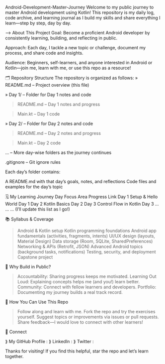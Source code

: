 Android-Development-Master-Journey
Welcome to my public journey to master Android development using Kotlin!
This repository is my daily log, code archive, and learning journal as I build my skills and share everything I learn—step by step, day by day.

—> About This Project
Goal: Become a proficient Android developer by consistently learning, building, and reflecting in public.

Approach: Each day, I tackle a new topic or challenge, document my process, and share code and insights.

Audience: Beginners, self-learners, and anyone interested in Android or Kotlin—join me, learn with me, or use this repo as a resource!

🗂️ Repository Structure
The repository is organized as follows:
» README.md – Project overview (this file)

» Day 1/ – Folder for Day 1 notes and code

  > README.md – Day 1 notes and progress

  > Main.kt – Day 1 code

» Day 2/ – Folder for Day 2 notes and code

  > README.md – Day 2 notes and progress

  > Main.kt – Day 2 code

... – More day-wise folders as the journey continues

.gitignore – Git ignore rules

Each day’s folder contains:

A README.md with that day’s goals, notes, and reflections
Code files and examples for the day’s topic

🗓️ My Learning Journey
Day	Focus Area	Progress Link
Day 1	Setup & Hello World	Day 1
Day 2	Kotlin Basics	Day 2
Day 3	Control Flow in Kotlin	Day 3
...	...	...
(I’ll update this list as I go!)

📚 Syllabus & Coverage

> Android & Kotlin setup
> Kotlin programming foundations
> Android app fundamentals (activities, fragments, intents)
> UI/UX design (layouts, Material Design)
> Data storage (Room, SQLite, SharedPreferences)
> Networking & APIs (Retrofit, JSON)
> Advanced Android topics (background tasks, notifications)
> Testing, security, and deployment
> Capstone project

🌟 Why Build in Public?

> Accountability: Sharing progress keeps me motivated.
> Learning Out Loud: Explaining concepts helps me (and you!) learn better.
> Community: Connect with fellow learners and developers.
> Portfolio: Documenting my journey builds a real track record.

🤝 How You Can Use This Repo

> Follow along and learn with me.
> Fork the repo and try the exercises yourself.
> Suggest topics or improvements via issues or pull requests.
> Share feedback—I would love to connect with other learners!


📣 Connect

⟫ My GitHub Profile :
⟫ LinkedIn :
⟫ Twitter :

Thanks for visiting! If you find this helpful, star the repo and let’s learn together. 
